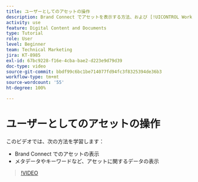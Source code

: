 ```yaml
---
title: ユーザーとしてのアセットの操作
description: Brand Connect でアセットを表示する方法、および [!UICONTROL Workfront DAM] でメタデータやキーワードを含むアセットに関するデータを表示する方法について説明します。
activity: use
feature: Digital Content and Documents
type: Tutorial
role: User
level: Beginner
team: Technical Marketing
jira: KT-8985
exl-id: 67bc9228-f16e-4cba-bae2-d223e9d79d39
doc-type: video
source-git-commit: bbdf99c6bc1be714077fd94fc3f8325394de36b3
workflow-type: tm+mt
source-wordcount: '55'
ht-degree: 100%

---
```


# ユーザーとしてのアセットの操作

このビデオでは、次の方法を学習します：

* Brand Connect でのアセットの表示
* メタデータやキーワードなど、アセットに関するデータの表示

>[!VIDEO](https://video.tv.adobe.com/v/3418741/?quality=12&learn=on&enablevpops=1&captions=jpn)
